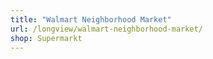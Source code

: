```yaml
---
title: "Walmart Neighborhood Market"
url: /longview/walmart-neighborhood-market/
shop: Supermarkt
---
```

